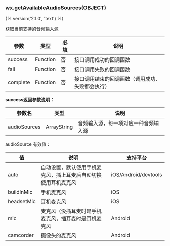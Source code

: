 ### wx.getAvailableAudioSources(OBJECT)
{% version('2.1.0', 'text') %}

获取当前支持的音频输入源

| 参数     | 类型     | 必填 | 说明                                             |
|----------|----------|------|--------------------------------------------------|
| success  | Function | 否   | 接口调用成功的回调函数                           |
| fail     | Function | 否   | 接口调用失败的回调函数                           |
| complete | Function | 否   | 接口调用结束的回调函数（调用成功、失败都会执行） |

**success返回参数说明：**

| 参数名       | 类型        | 说明                                 |
|--------------|-------------|------------------------------------|
| audioSources | ArrayString | 音频输入源，每一项对应一种音频输入源 |

audioSource 有效值：

| 值         | 说明                                                           | 支持平台             |
|------------|----------------------------------------------------------------|----------------------|
| auto       | 自动设置，默认使用手机麦克风，插上耳麦后自动切换使用耳机麦克风 | iOS/Android/devtools |
| buildInMic | 手机麦克风                                                     | iOS                  |
| headsetMic | 耳机麦克风                                                     | iOS                  |
| mic        | 麦克风（没插耳麦时是手机麦克风，插耳麦时是耳机麦克风           | Android              |
| camcorder  | 摄像头的麦克风                                                 | Android              |
